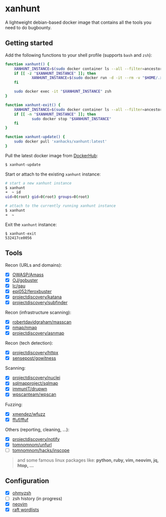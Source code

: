 # xanhunt

A lightweight debian-based docker image that contains all the tools you need to do bugbounty.

## Getting started

Add the following functions to your shell profile (supports `bash` and `zsh`):

```bash
function xanhunt() {
	XANHUNT_INSTANCE=$(sudo docker container ls --all --filter=ancestor='xanhacks/xanhunt' --format "{{.ID}}")
	if [[ -z "$XANHUNT_INSTANCE" ]]; then
		    XANHUNT_INSTANCE=$(sudo docker run -d -it --rm -v "$HOME/.xanhunt/:/root/shared/" --hostname xanhunt xanhacks/xanhunt zsh)
	fi

	sudo docker exec -it "$XANHUNT_INSTANCE" zsh
}

function xanhunt-exit() {
	XANHUNT_INSTANCE=$(sudo docker container ls --all --filter=ancestor='xanhacks/xanhunt' --format "{{.ID}}")
	if [[ -n "$XANHUNT_INSTANCE" ]]; then
		    sudo docker stop "$XANHUNT_INSTANCE"
	fi
}

function xanhunt-update() {
	sudo docker pull 'xanhacks/xanhunt:latest'
}
```

Pull the latest docker image from [DockerHub](https://hub.docker.com/r/xanhacks/xanhunt):

```bash
$ xanhunt-update
```

Start or attach to the existing `xanhunt` instance:

```bash
# start a new xanhunt instance
$ xanhunt
➜  ~ id
uid=0(root) gid=0(root) groups=0(root)

# attach to the currently running xanhunt instance
$ xanhunt
➜  ~ 
```

Exit the `xanhunt` instance: 

```
$ xanhunt-exit
532417ce0056
```

## Tools

Recon (URLs and domains):

- [x] [OWASP/Amass](https://github.com/OWASP/Amass)
- [x] [OJ/gobuster](https://github.com/OJ/gobuster/)
- [x] [lc/gau](https://github.com/lc/gau)
- [x] [epi052/feroxbuster](https://github.com/epi052/feroxbuster)
- [x] [projectdiscovery/katana](https://github.com/projectdiscovery/katana)
- [x] [projectdiscovery/subfinder](https://github.com/projectdiscovery/subfinder)

Recon (infrastructure scanning):

- [x] [robertdavidgraham/masscan](https://github.com/robertdavidgraham/masscan)
- [x] [nmap/nmap](https://github.com/nmap/nmap)
- [x] [projectdiscovery/asnmap](https://github.com/projectdiscovery/asnmap)

Recon (tech detection):

- [x] [projectdiscovery/httpx](https://github.com/projectdiscovery/httpx)
- [x] [sensepost/gowitness](https://github.com/sensepost/gowitness)

Scanning:

- [x] [projectdiscovery/nuclei](https://github.com/projectdiscovery/nuclei)
- [x] [sqlmapproject/sqlmap](https://github.com/sqlmapproject/sqlmap)
- [x] [immunIT/drupwn](https://github.com/immunIT/drupwn)
- [x] [wpscanteam/wpscan](https://github.com/wpscanteam/wpscan)

Fuzzing:

- [x] [xmendez/wfuzz](https://github.com/xmendez/wfuzz)
- [x] [ffuf/ffuf](https://github.com/ffuf/ffuf)

Others (reporting, cleaning, ...):

- [x] [projectdiscovery/notify](https://github.com/projectdiscovery/notify)
- [x] [tomnomnom/unfurl](https://github.com/tomnomnom/unfurl)
- [ ] [tomnomnom/hacks/inscope](https://github.com/tomnomnom/hacks/tree/mater/inscope)

> and some famous linux packages like: **python, ruby, vim, neovim, jq, htop, ...**

## Configuration

- [x] [ohmyzsh](https://github.com/ohmyzsh/ohmyzsh)
- [ ] zsh history (in progress)
- [x] [neovim](https://github.com/neovim/neovim)
- [x] [raft wordlists](https://github.com/Averroes/raft/)

